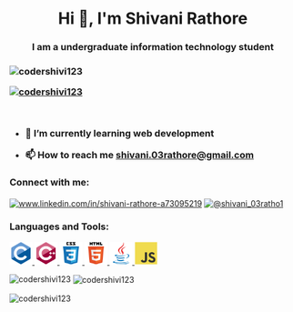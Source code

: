 <h1 align="center">Hi 👋, I'm Shivani Rathore</h1>
<h3 align="center">I am a undergraduate information technology student<h3>

<p align="left"> <img src="https://komarev.com/ghpvc/?username=codershivi123&label=Profile%20views&color=0e75b6&style=flat" alt="codershivi123" /> </p>

<p align="left"> <a href="https://github.com/ryo-ma/github-profile-trophy"><img src="https://github-profile-trophy.vercel.app/?username=codershivi123" alt="codershivi123" /></a> </p>

<p align="left"> <a href="https://twitter.com/" target="blank"><img src="https://img.shields.io/twitter/follow/?logo=twitter&style=for-the-badge" alt="" /></a> </p>

- 🌱 I’m currently learning **web development**

- 📫 How to reach me **shivani.03rathore@gmail.com**

<h3 align="left">Connect with me:</h3>
<p align="left">
<a href="www.linkedin.com/in/shivani-rathore-a73095219" target="blank"><img align="center" src="https://raw.githubusercontent.com/rahuldkjain/github-profile-readme-generator/master/src/images/icons/Social/linked-in-alt.svg" alt="www.linkedin.com/in/shivani-rathore-a73095219" height="30" width="40" /></a>
<a href="https://www.hackerrank.com/@shivani_03ratho1" target="blank"><img align="center" src="https://raw.githubusercontent.com/rahuldkjain/github-profile-readme-generator/master/src/images/icons/Social/hackerrank.svg" alt="@shivani_03ratho1" height="30" width="40" /></a>
</p>

<h3 align="left">Languages and Tools:</h3>
<p align="left"> <a href="https://www.cprogramming.com/" target="_blank" rel="noreferrer"> <img src="https://raw.githubusercontent.com/devicons/devicon/master/icons/c/c-original.svg" alt="c" width="40" height="40"/> </a> <a href="https://www.w3schools.com/cpp/" target="_blank" rel="noreferrer"> <img src="https://raw.githubusercontent.com/devicons/devicon/master/icons/cplusplus/cplusplus-original.svg" alt="cplusplus" width="40" height="40"/> </a> <a href="https://www.w3schools.com/css/" target="_blank" rel="noreferrer"> <img src="https://raw.githubusercontent.com/devicons/devicon/master/icons/css3/css3-original-wordmark.svg" alt="css3" width="40" height="40"/> </a> <a href="https://www.w3.org/html/" target="_blank" rel="noreferrer"> <img src="https://raw.githubusercontent.com/devicons/devicon/master/icons/html5/html5-original-wordmark.svg" alt="html5" width="40" height="40"/> </a> <a href="https://www.java.com" target="_blank" rel="noreferrer"> <img src="https://raw.githubusercontent.com/devicons/devicon/master/icons/java/java-original.svg" alt="java" width="40" height="40"/> </a> <a href="https://developer.mozilla.org/en-US/docs/Web/JavaScript" target="_blank" rel="noreferrer"> <img src="https://raw.githubusercontent.com/devicons/devicon/master/icons/javascript/javascript-original.svg" alt="javascript" width="40" height="40"/> </a> </p>

<p><img align="left" src="https://github-readme-stats.vercel.app/api/top-langs?username=codershivi123&show_icons=true&locale=en&layout=compact" alt="codershivi123" /></p>

<p>&nbsp;<img align="center" src="https://github-readme-stats.vercel.app/api?username=codershivi123&show_icons=true&locale=en" alt="codershivi123" /></p>

<p><img align="center" src="https://github-readme-streak-stats.herokuapp.com/?user=codershivi123&" alt="codershivi123" /></p>
